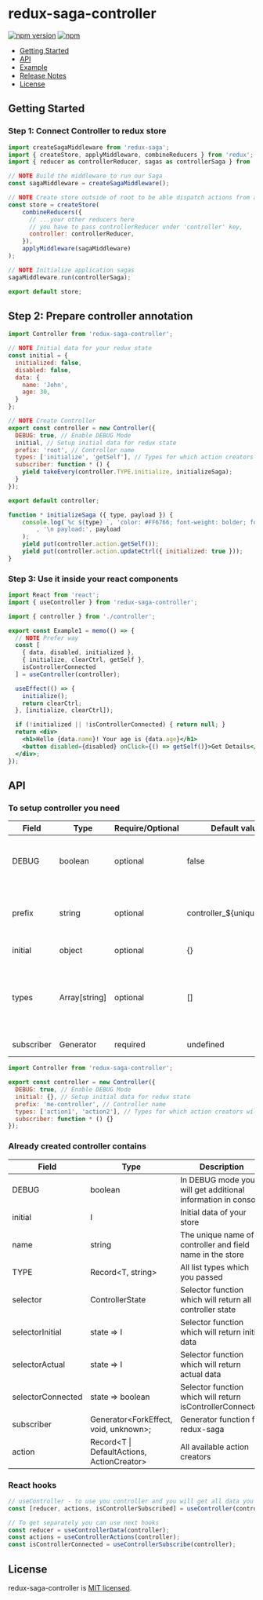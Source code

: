 
# redux-saga-controller

[![npm version](https://img.shields.io/npm/v/redux-saga-controller.svg)](https://www.npmjs.com/package/redux-saga-controller)
[![npm](https://img.shields.io/npm/dm/redux-saga-controller.svg)](https://www.npmjs.com/package/redux-saga-controller)

- [Getting Started](#getting-started)
- [API](#api)
- [Example](./tree/master/example)
- [Release Notes](./releases)
- [License](#license)

## Getting Started

### Step 1: Connect Controller to redux store

```js
import createSagaMiddleware from 'redux-saga';
import { createStore, applyMiddleware, combineReducers } from 'redux';
import { reducer as controllerReducer, sagas as controllerSaga } from 'redux-saga-controller';

// NOTE Build the middleware to run our Saga
const sagaMiddleware = createSagaMiddleware();

// NOTE Create store outside of root to be able dispatch actions from anywhere!
const store = createStore(
    combineReducers({
      // ...your other reducers here
      // you have to pass controllerReducer under 'controller' key,
      controller: controllerReducer,
    }),
    applyMiddleware(sagaMiddleware)
);

// NOTE Initialize application sagas
sagaMiddleware.run(controllerSaga);

export default store;
```

## Step 2: Prepare controller annotation

```js
import Controller from 'redux-saga-controller';

// NOTE Initial data for your redux state
const initial = {
  initialized: false,
  disabled: false,
  data: {
    name: 'John',
    age: 30,
  }
};

// NOTE Create Controller
export const controller = new Controller({
  DEBUG: true, // Enable DEBUG Mode
  initial, // Setup initial data for redux state
  prefix: 'root', // Controller name
  types: ['initialize', 'getSelf'], // Types for which action creators will be generated
  subscriber: function * () {
    yield takeEvery(controller.TYPE.initialize, initializeSaga);
  }
});

export default controller;

function * initializeSaga ({ type, payload }) {
    console.log(`%c ${type} `, 'color: #FF6766; font-weight: bolder; font-size: 12px;'
        , '\n payload:', payload
    );
    yield put(controller.action.getSelf());
    yield put(controller.action.updateCtrl({ initialized: true }));
}
```

### Step 3: Use it inside your react components

```jsx harmony
import React from 'react';
import { useController } from 'redux-saga-controller';

import { controller } from './controller';

export const Example1 = memo(() => {
  // NOTE Prefer way
  const [
    { data, disabled, initialized },
    { initialize, clearCtrl, getSelf },
    isControllerConnected
  ] = useController(controller);

  useEffect(() => {
    initialize();
    return clearCtrl;
  }, [initialize, clearCtrl]);

  if (!initialized || !isControllerConnected) { return null; }
  return <div>
    <h1>Hello {data.name}! Your age is {data.age}</h1>
    <button disabled={disabled} onClick={() => getSelf()}>Get Details</button>
  </div>;
});
```

## API

### To setup controller you need

| Field      | Type          | Require/Optional | Default value              | Description                                                                              |
|------------|---------------|------------------|----------------------------|------------------------------------------------------------------------------------------|
| DEBUG      | boolean       | optional         | false                      | In DEBUG mode you will get additional information in console                             |
| prefix     | string        | optional         | controller_${unique_index} | The unique name of controller and field name in the store                                |
| initial    | object        | optional         | {}                         | Initial data of your store                                                               |
| types      | Array[string] | optional         | []                         | All list types which you need (Actions for these types will be generated automatically)  |
| subscriber | Generator     | required         | undefined                  | Redux-saga subscriber                                                                    |

```js
import Controller from 'redux-saga-controller';

export const controller = new Controller({
  DEBUG: true, // Enable DEBUG Mode
  initial: {}, // Setup initial data for redux state
  prefix: 'me-controller', // Controller name
  types: ['action1', 'action2'], // Types for which action creators will be generated
  subscriber: function * () {}
});
```

### Already created controller contains

| Field             | Type                                                  | Description                                                  |
|-------------------|-------------------------------------------------------|--------------------------------------------------------------|
| DEBUG             | boolean                                               | In DEBUG mode you will get additional information in console |
| initial           | I                                                     | Initial data of your store                                   |
| name              | string                                                | The unique name of controller and field name in the store    |
| TYPE              | Record<T, string>                                     | All list types which you passed                              |
| selector          | ControllerState<I>                                    | Selector function which will return all controller state     |
| selectorInitial   | state => I                                            | Selector function which will return initial data             |
| selectorActual    | state => I                                            | Selector function which will return actual data              |
| selectorConnected | state => boolean                                      | Selector function which will return isControllerConnected    |
| subscriber        | Generator<ForkEffect<never>, void, unknown>;          | Generator function for redux-saga                            |
| action            | Record<T \| DefaultActions, ActionCreator<AnyAction>> | All available action creators                                |

### React hooks 

```js
// useController - to use you controller and you will get all data you need
const [reducer, actions, isControllerSubscribed] = useController(controller);

// To get separately you can use next hooks
const reducer = useControllerData(controller);
const actions = useControllerActions(controller);
const isControllerConnected = useControllerSubscribe(controller);
```

## License

redux-saga-controller is [MIT licensed](./LICENSE).


